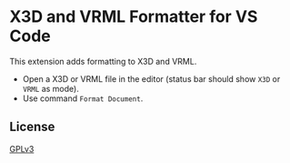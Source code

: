# X3D and VRML Formatter for VS Code

This extension adds formatting to X3D and VRML.

* Open a X3D or VRML file in the editor (status bar should show `X3D` or `VRML` as mode).
* Use command `Format Document`.

## License

[GPLv3](LICENSE.md)
